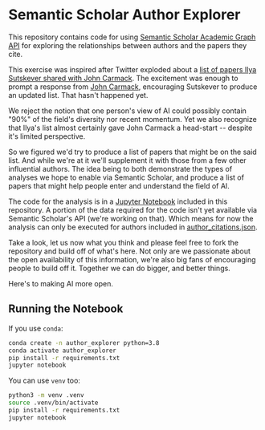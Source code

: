 # Semantic Scholar Author Explorer

This repository contains code for using [Semantic Scholar Academic Graph API](https://www.semanticscholar.org/product/api)
for exploring the relationships between authors and the papers they cite.

This exercise was inspired after Twitter exploded about a [list of papers
Ilya Sutskever shared with John Carmack](https://twitter.com/xlr8harder/status/1621528198097047553).
The excitement was enough to prompt a response from [John Carmack](https://twitter.com/ID_AA_Carmack/status/1622673143469858816),
encouraging Sutskever to produce an updated list. That hasn't happened yet.

We reject the notion that one person's view of AI could possibly contain "90%"
of the field's diversity nor recent momentum. Yet we also recognize that Ilya's list almost
certainly gave John Carmack a head-start -- despite it's limited perspective.

So we figured we'd try to produce a list of papers that might be on the
said list. And while we're at it we'll supplement it with those from a few other 
influential authors. The idea being to both demonstrate the types of analyses 
we hope to enable via Semantic Scholar, and produce a list of papers that might help
people enter and understand the field of AI.

The code for the analysis is in a [Jupyter Notebook](./AuthorTopCitedPapers.ipynb)
included in this repository. A portion of the data required for the code isn't
yet available via Semantic Scholar's API (we're working on that). Which means for now
the analysis can only be executed for authors included in [author_citations.json](./author_citations.json).

Take a look, let us now what you think and please feel free to fork the repository
and build off of what's here. Not only are we passionate about the open availability 
of this information, we're also big fans of encouraging people to build off it. 
Together we can do bigger, and better things.

Here's to making AI more open.

## Running the Notebook

If you use `conda`:

```bash
conda create -n author_explorer python=3.8
conda activate author_explorer
pip install -r requirements.txt
jupyter notebook
```

You can use `venv` too:

```bash
python3 -m venv .venv
source .venv/bin/activate
pip install -r requirements.txt
jupyter notebook
```

